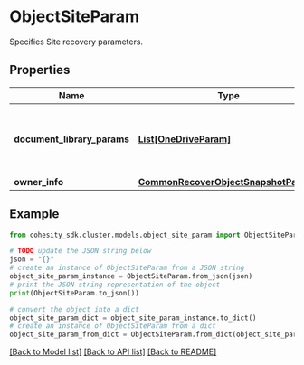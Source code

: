 # ObjectSiteParam

Specifies Site recovery parameters.

## Properties

Name | Type | Description | Notes
------------ | ------------- | ------------- | -------------
**document_library_params** | [**List[OneDriveParam]**](OneDriveParam.md) | Specifies the parameters to recover a document library | [optional] 
**owner_info** | [**CommonRecoverObjectSnapshotParams**](CommonRecoverObjectSnapshotParams.md) |  | 

## Example

```python
from cohesity_sdk.cluster.models.object_site_param import ObjectSiteParam

# TODO update the JSON string below
json = "{}"
# create an instance of ObjectSiteParam from a JSON string
object_site_param_instance = ObjectSiteParam.from_json(json)
# print the JSON string representation of the object
print(ObjectSiteParam.to_json())

# convert the object into a dict
object_site_param_dict = object_site_param_instance.to_dict()
# create an instance of ObjectSiteParam from a dict
object_site_param_from_dict = ObjectSiteParam.from_dict(object_site_param_dict)
```
[[Back to Model list]](../README.md#documentation-for-models) [[Back to API list]](../README.md#documentation-for-api-endpoints) [[Back to README]](../README.md)


